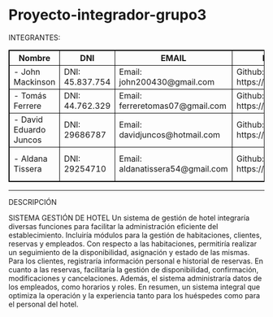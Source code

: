# Proyecto-integrador-grupo3
 INTEGRANTES:
<style>
 table,th,td{
  border: 1px solid black;
 }
</style>

 <table>
  <tr>
   <th>
    Nombre
   </th>
   <th>
    DNI
   </th>
   <th>
    EMAIL
   </th>
   <th>
    REPOSITORIO GIT
   </th>
   <th>
    REPOSITORIO PERSONAL
   </th>
   <tr>
    <td>
     - John Mackinson
    </td>
    <td>
     DNI: 45.837.754
    </td>
    <td>
     Email: john200430@gmail.com
    </td>
    <td>
     Github: https://github.com/johnmack10
    </td>
    <td>
     Repositorio: https://github.com/johnmack10/repo_personal
    </td>
   </tr>
  <tr>
    <td>
     - Tomás Ferrere
    </td>
    <td>
     DNI: 44.762.329
    </td>
    <td>
     Email: ferreretomas07@gmail.com
    </td>
    <td>
     Github: https://github.com/ttomy14
    </td>
    <td>
     Repositorio: https://github.com/ttomy14/Repositorio_Personal
    </td>
   </tr>
  <tr>
    <td>
     - David Eduardo Juncos
    </td>
    <td>
     DNI: 29686787
    </td>
    <td>
     Email: davidjuncos@hotmail.com
    </td>
    <td>
     Github: https://github.com/davidJuncos
    </td>
    <td>
     Repositorio: https://github.com/davidJuncos/Personal-ISPC-Evidencia2
    </td>
   </tr>
  <tr>
    <td>
     - Aldana Tissera
    </td>
    <td>
     DNI: 29254710
    </td>
    <td>
     Email: aldanatissera54@gmail.com
    </td>
    <td>
     Github: https://github.com/Aldana1948
    </td>
    <td>
     Repositorio : https://github.com/Aldana1948/repositorio-personal
    </td>
   </tr>
  </tr>
 </table>
 

---
DESCRIPCIÓN 

SISTEMA GESTIÓN DE HOTEL
Un sistema de gestión de hotel integraría diversas funciones para facilitar la administración eficiente del establecimiento. Incluiría módulos para la gestión de habitaciones, clientes, reservas y empleados. Con respecto a las habitaciones, permitiría realizar un seguimiento de la disponibilidad, asignación y estado de las mismas. Para los clientes, registraría información personal e historial de reservas. En cuanto a las reservas, facilitaría la gestión de disponibilidad, confirmación, modificaciones y cancelaciones. Además, el sistema administraría datos de los empleados, como horarios y roles. En resumen, un sistema integral que optimiza la operación y la experiencia tanto para los huéspedes como para el personal del hotel.
